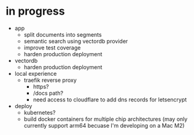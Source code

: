 # in progress

- app
  - split documents into segments
  - semantic search using vectordb provider
  - improve test coverage
  - harden production deployment
- vectordb
  - harden production deployment
- local experience
    - traefik reverse proxy
        - https?
        - /docs path?
        - need access to cloudflare to add dns records for letsencrypt
- deploy
  - kubernetes?
  - build docker containers for multiple chip architectures (may only currently support arm64 becuase I'm developing on a Mac M2)